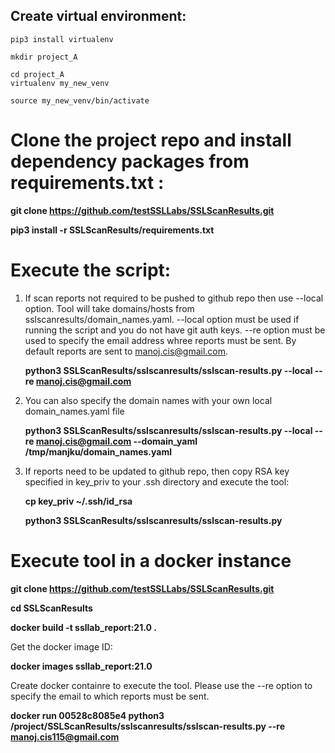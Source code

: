 ## Create virtual environment:
```
pip3 install virtualenv

mkdir project_A

cd project_A
virtualenv my_new_venv

source my_new_venv/bin/activate
```

# Clone the project repo and install dependency packages from requirements.txt :
**git clone https://github.com/testSSLLabs/SSLScanResults.git**

**pip3 install -r SSLScanResults/requirements.txt**

# Execute the script:
1. If scan reports not required to be pushed to github repo then use --local option. Tool will take domains/hosts from sslscanresults/domain_names.yaml.
   --local option must be used if running the script and you do not have git auth keys.
   --re option must be used to specify the email address whree reports must be sent. By default reports are sent to manoj.cis@gmail.com.

   **python3 SSLScanResults/sslscanresults/sslscan-results.py --local --re manoj.cis@gmail.com**


2. You can also specify the domain names with your own local domain_names.yaml file

   **python3 SSLScanResults/sslscanresults/sslscan-results.py --local --re manoj.cis@gmail.com --domain_yaml /tmp/manjku/domain_names.yaml**

3. If reports need to be updated to github repo, then copy RSA key specified in key_priv to your .ssh directory and execute the tool:

   **cp key_priv ~/.ssh/id_rsa**

   **python3 SSLScanResults/sslscanresults/sslscan-results.py**


# Execute tool in a docker instance
   **git clone https://github.com/testSSLLabs/SSLScanResults.git**

   **cd SSLScanResults**

   **docker build -t ssllab_report:21.0 .**

Get the docker image ID:

   **docker images ssllab_report:21.0**

Create docker containre to execute the tool. Please use the --re option to specify the email to which reports must be sent.

   **docker run 00528c8085e4 python3 /project/SSLScanResults/sslscanresults/sslscan-results.py --re manoj.cis115@gmail.com**
